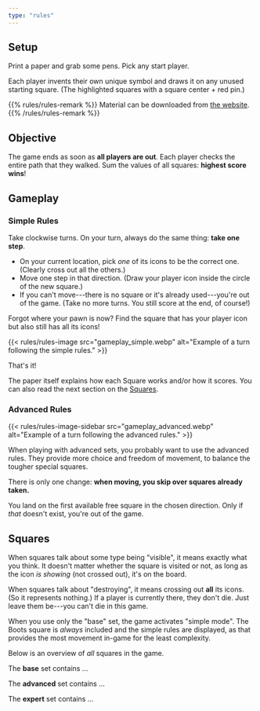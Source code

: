 ```yaml
---
type: "rules"
---
```


## Setup

Print a paper and grab some pens. Pick any start player.

Each player invents their own unique symbol and draws it on any unused starting square. (The highlighted squares with a square center + red pin.)

{{% rules/rules-remark %}}
Material can be downloaded from [the website](https://pandaqi.com/the-mist/).
{{% /rules/rules-remark %}}


## Objective

The game ends as soon as **all players are out**. Each player checks the entire path that they walked. Sum the values of all squares: **highest score wins**!


## Gameplay

### Simple Rules

Take clockwise turns. On your turn, always do the same thing: **take one step**. 

* On your current location, pick _one_ of its icons to be the correct one. (Clearly cross out all the others.)
* Move one step in that direction. (Draw your player icon inside the circle of the new square.)
* If you can't move---there is no square or it's already used---you're out of the game. (Take no more turns. You still score at the end, of course!)

Forgot where your pawn is now? Find the square that has your player icon but also still has all its icons!

{{< rules/rules-image src="gameplay_simple.webp" alt="Example of a turn following the simple rules." >}}

That's it!

The paper itself explains how each Square works and/or how it scores. You can also read the next section on the [Squares](#squares).


### Advanced Rules

{{< rules/rules-image-sidebar src="gameplay_advanced.webp" alt="Example of a turn following the advanced rules." >}}

When playing with advanced sets, you probably want to use the advanced rules. They provide more choice and freedom of movement, to balance the tougher special squares.

There is only one change: **when moving, you skip over squares already taken.** 

You land on the first available free square in the chosen direction. Only if _that_ doesn't exist, you're out of the game.




## Squares

When squares talk about some type being "visible", it means exactly what you think. It doesn't matter whether the square is visited or not, as long as the icon _is showing_ (not crossed out), it's on the board.

When squares talk about "destroying", it means crossing out **all** its icons. (So it represents nothing.) If a player is currently there, they don't die. Just leave them be---you can't die in this game.

When you use only the "base" set, the game activates "simple mode". The Boots square is _always_ included and the simple rules are displayed, as that provides the most movement in-game for the least complexity.

Below is an overview of _all_ squares in the game.

The **base** set contains ...

<div data-rulebook-table="base"></div>

The **advanced** set contains ...

<div data-rulebook-table="advanced"></div>

The **expert** set contains ...

<div data-rulebook-table="expert"></div>


